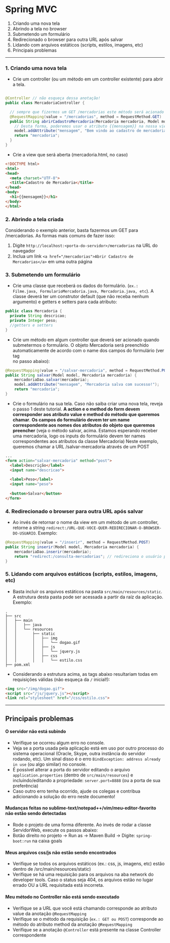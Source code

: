 # Spring MVC

1. Criando uma nova tela
1. Abrindo a tela no browser
1. Submetendo um formulário
1. Redirecionado o browser para outra URL após salvar
1. Lidando com arquivos estáticos (scripts, estilos, imagens, etc)
1. Principais problemas
---

### 1. Criando uma nova tela

- Crie um controller (ou um método em um controller existente) para abrir a tela. 
```java

@Controller // não esqueça dessa anotação!
public class MercadoriaController {

  // sempre que fizermos um GET /mercadorias este método será acionado
  @RequestMapping(value = "/mercadorias", method = RequestMethod.GET) 
  public String abrirCadastroMercadoria(Mercadoria mercadoria, Model model){
    // Desta forma, poderemos usar o atributo {{mensagem}} na nossa view mercadoria.html
    model.addAttribute("mensagem", "Bem vindo ao cadastro de mercadorias");
    return "mercadoria";
  }
}
```
- Crie a view que será aberta (mercadoria.html, no caso)
```html
<!DOCTYPE html>
<html>
<head>
  <meta charset="UTF-8">
  <title>Cadastro de Mercadoria</title>
</head>
<body>
  <h1>{{mensagem}}</h1>
</body>
</html>
```

### 2. Abrindo a tela criada

Considerando o exemplo anterior, basta fazermos um GET para /mercadorias.
As formas mais comuns de fazer isso:

1. Digite `http://localhost:<porta-do-servidor>/mercadorias` na URL do navegador
2. Inclua um link `<a href="/mercadorias">Abrir Cadastro de Mercadorias</a>` em uma outra página

### 3. Submetendo um formulário

* Crie uma classe que receberá os dados do formulário. (`ex.: Filme.java, FormularioMercadoria.java, Mercadoria.java, etc`). 
A classe deverá ter um construtor default (que não receba nenhum argumento) e getters e setters para cada atributo:

```java
public class Mercadoria {
  private String descricao;
  private Integer peso;
  //getters e setters
}
```

* Crie um método em algum controller que deverá ser acionado quando submetermos o formulário. O objeto Mercadoria será preenchido automaticamente de acordo com o name dos campos do formulário (ver tag <form> no passo abaixo):
```java
@RequestMapping(value = "/salvar-mercadoria", method = RequestMethod.POST)
public String salvar(Model model, Mercadoria mercadoria) {
	mercadoriaDao.salvar(mercadoria);
	model.addAttribute("mensagem", "Mercadoria salva com sucesso!");
	return "mercadoria";
}
```

* Crie o formulário na sua tela. Caso não saiba criar uma nova tela, reveja o passo 1 deste tutorial. 
**A action e o method do form devem corresponder aos atributo value e method do método que queremos chamar**. 
**Os campos do formulário devem ter um name correspondente aos nomes dos atributos do objeto que queremos preencher** (veja o método salvar, acima. Estamos esperando receber uma mercadoria, logo os inputs do formulário devem ter names correspondentes aos atributos da classe Mercadoria) 
Neste exemplo, queremos chamar a  URL /salvar-mercadoria através de um POST

```html
...
<form action="salvar-mercadoria" method="post">
  <label>Descrição</label>
  <input name="descricao">
  
  <label>Peso</label>
  <input name="peso">
  
  <button>Salvar</button>
</form>
```

### 4. Redirecionado o browser para outra URL após salvar

* Ao invés de retornar o nome da view em um método de um controller, retorne a string `redirect:/URL-QUE-VOCE-QUER-REDIRECIONAR-O-BROWSER-DO-USUARIO`. Exemplo:

```java
@RequestMapping(value = "/inserir", method = RequestMethod.POST)
public String inserir(Model model, Mercadoria mercadoria) {
	mercadoriaDao.inserir(mercadoria);
	return "redirect:/consulta-mercadorias"; // redireciona o usuário para consulta de mercadorias. Deve existir um método em um controller para a URL GET /consulta-mercadorias
}
```

### 5. Lidando com arquivos estáticos (scripts, estilos, imagens, etc)

* Basta incluir os arquivos estáticos na pasta `src/main/resources/static`. A estrutura desta pasta pode ser acessada a partir da raíz da aplicação. Exemplo:
```
.
├── src
│   ├── main
│   │   ├── java
│   │   └── resources
│   │       ├── static
│   │       │   ├── img
│   │       │   │   └── dogao.gif
│   │       │   ├── js
│   │       │   │   └── jquery.js
│   │       │   ├── css
│   │       │   │   └── estilo.css
├── pom.xml
```

* Considerando a estrutura acima, as tags abaixo resultariam todas em requisições válidas (não esqueça da `/` inicial!):

```html
<img src="/img/dogao.gif">
<script src="/js/jquery.js"></script>
<link rel="stylesheet" href="/css/estilo.css">
```

---

## Principais problemas 

#### O servidor não está subindo
- Verifique se ocorreu algum erro no console. 
- Veja se a porta usada pela aplicação está em uso por outro processo do sistema operacional (Oracle, Skype, outra instância do servidor rodando, etc). Um sinal disso é o erro `BindException: address already in use` (ou algo similar) no console.
- É possível alterar a porta do servidor editando o arquivo `application.properties` (dentro de `src/main/resources`) e incluindo/editando a propriedade: `server.port=8888` (ou a porta de sua preferência) 
- Caso outro erro tenha ocorrido, ajude os colegas e contribua adicionando a solução do erro neste documento!

#### Mudanças feitas no sublime-text/notepad++/vim/meu-editor-favorito não estão sendo detectadas 
- Rode o projeto de uma forma diferente. Ao invés de rodar a classe ServidorWeb, execute os passos abaixo:
- Botão direito no projeto -> Run as -> Maven Build -> Digite: `spring-boot:run` na caixa goals

#### Meus arquivos css/js não estão sendo encontrados
- Verifique se todos os arquivos estáticos (ex.: css, js, imagens, etc) estão dentro de  /src/main/resources/static)
- Verifique se há uma requisição para os arquivos na aba network do developer tools. Caso o status seja 404, os arquivos estão no lugar errado OU a URL requisitada está incorreta.
 

#### Meu método no Controller não está sendo executado
- Verifique se a URL que você está chamando corresponde ao atributo value da anotação `@RequestMapping`
- Verifique se o método da requisição (`ex.: GET ou POST`) corresponde ao método do atributo method da anotação `@RequestMapping`
- Verifique se a anotação `@Controller` está presente na classe Controller correspondente
 
